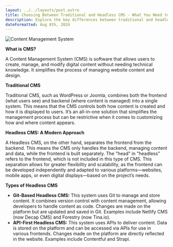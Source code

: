 ```yaml
---
layout: ../../layouts/post.astro
title: Choosing Between Traditional and Headless CMS - What You Need to Know
description: Explore the key differences between traditional and headless CMS in our guide. Learn how modern headless solutions, like Git-based and API-first options, can streamline digital content management and enhance your strategy.
dateFormatted: Aug 8th, 2024
---
```



![Content Management System](/assets/images/posts/cms.jpg)

**What is CMS?**

A Content Management System (CMS) is software that allows users to create, manage, and modify digital content without needing technical knowledge. It simplifies the process of managing website content and design.


**Traditional CMS**

Traditional CMS, such as WordPress or Joomla, combines both the frontend (what users see) and backend (where content is managed) into a single system. This means that the CMS controls both how content is created and how it is displayed to users. It’s an all-in-one solution that simplifies the management process but can be restrictive when it comes to customizing how and where content appears.


**Headless CMS: A Modern Approach**

A Headless CMS, on the other hand, separates the frontend from the backend. This means the CMS only handles the backend, managing content and data, while the frontend is built separately. The "head" in "headless" refers to the frontend, which is not included in this type of CMS. This separation allows for greater flexibility and scalability, as the frontend can be developed independently and adapted to various platforms—websites, mobile apps, or even digital displays—based on the project’s needs.


**Types of Headless CMS**

- **Git-Based Headless CMS:** This system uses Git to manage and store content. It combines version control with content management, allowing developers to handle content as code. Changes are made on the platform but are updated and saved in Git. Examples include Netlify CMS (now Decap CMS) and Forestry (now Tina.io).
- **API-First Headless CMS:** This system uses APIs to deliver content. Data is stored on the platform and can be accessed via APIs for use in various frontends. Changes made on the platform are directly reflected in the website. Examples include Contentful and Strapi.
